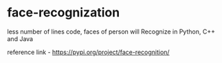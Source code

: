 # face-recognization
less number of lines code, faces of person will Recognize in Python, C++ and Java


reference link - https://pypi.org/project/face-recognition/
